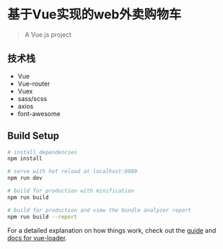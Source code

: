 # 基于Vue实现的web外卖购物车

> A Vue.js project

## 技术栈

* Vue
* Vue-router
* Vuex
* sass/scss
* axios
* font-awesome

## Build Setup

``` bash
# install dependencies
npm install

# serve with hot reload at localhost:8080
npm run dev

# build for production with minification
npm run build

# build for production and view the bundle analyzer report
npm run build --report
```

For a detailed explanation on how things work, check out the [guide](http://vuejs-templates.github.io/webpack/) and [docs for vue-loader](http://vuejs.github.io/vue-loader).
